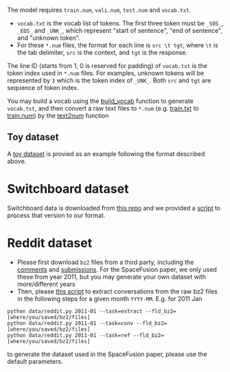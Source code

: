 The model requires `train.num`, `vali.num`, `test.num` and `vocab.txt`.
* `vocab.txt` is the vocab list of tokens. The first three token must be `_SOS_`, `_EOS_` and `_UNK_`, which represent "start of sentence", "end of sentence", and "unknown token".
* For these `*.num` files, the format for each line is `src \t tgt`, where `\t` is the tab delimiter, `src` is the context, and `tgt` is the response. 

The line ID (starts from 1, 0 is reserved for padding) of `vocab.txt` is the token index used in `*.num` files. For examples, unknown tokens will be represented by `3` which is the token index of `_UNK_`. 
Both `src` and `tgt` are sequence of token index. 

You may build a vocab using the [build_vocab](https://github.com/golsun/NLP-tools/blob/master/data_prepare.py#L266) function to generate `vocab.txt`,
and then convert a raw text files to `*.num` 
(e.g. [train.txt](https://github.com/golsun/SpaceFusion/blob/master/data/toy/train.txt) to [train.num](https://github.com/golsun/SpaceFusion/blob/master/data/toy/train.num))
by the [text2num](https://github.com/golsun/NLP-tools/blob/master/data_prepare.py#L381) function

## Toy dataset
A [toy dataset](https://github.com/golsun/SpaceFusion/tree/master/data/toy) is provied as an example following the format described above.

# Switchboard dataset
Switchboard data is downloaded from [this repo](https://github.com/snakeztc/NeuralDialog-CVAE/tree/master/data) and we provided a [script](https://github.com/golsun/SpaceFusion/blob/master/data/switchboard.py) to process that version to our format.

# Reddit dataset
* Please first download `bz2` files from a third party, including the [comments](http://files.pushshift.io/reddit/comments/) and [submissions](http://files.pushshift.io/reddit/submissions/). For the SpaceFusion paper, we only used these from year 2011, but you may generate your own dataset with more/different years
* Then, please [this script](https://github.com/golsun/SpaceFusion/blob/master/data/reddit.py) to extract conversations from the raw bz2 files in the following steps for a given month `YYYY-MM`. E.g. for 2011 Jan
```
python data/reddit.py 2011-01 --task=extract --fld_bz2=[where/you/saved/bz2/files]
python data/reddit.py 2011-01 --task=conv --fld_bz2=[where/you/saved/bz2/files]
python data/reddit.py 2011-01 --task=ref --fld_bz2=[where/you/saved/bz2/files]
```
to generate the dataset used in the SpaceFusion paper, please use the default parameters.
